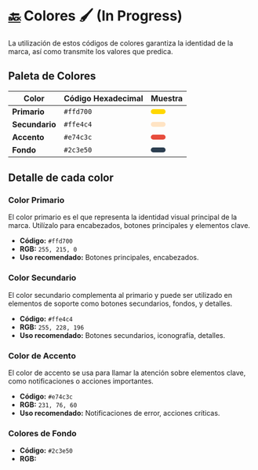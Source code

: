 # [🔙](../README.md) Colores 🖌️ (In Progress)

La utilización de estos códigos de colores garantiza la identidad de la marca, así como transmite los valores que predica.

## Paleta de Colores

| Color               | Código Hexadecimal | Muestra                    |
|---------------------|--------------------|----------------------------|
| **Primario**         | `#ffd700`          | <span style="background-color:#ffd700; padding: 5px 15px; border-radius: 5px; display: inline-block;"></span> |
| **Secundario**       | `#ffe4c4`          | <span style="background-color:#ffe4c4; padding: 5px 15px; border-radius: 5px; display: inline-block;"></span> |
| **Accento**          | `#e74c3c`          | <span style="background-color:#e74c3c; padding: 5px 15px; border-radius: 5px; display: inline-block;"></span> |
| **Fondo**     | `#2c3e50`          | <span style="background-color:#2c3e50; padding: 5px 15px; border-radius: 5px; display: inline-block;"></span> |

## Detalle de cada color

### Color Primario

El color primario es el que representa la identidad visual principal de la marca. Utilízalo para encabezados, botones principales y elementos clave.

- **Código:** `#ffd700`
- **RGB:** `255, 215, 0`
- **Uso recomendado:** Botones principales, encabezados.

### Color Secundario

El color secundario complementa al primario y puede ser utilizado en elementos de soporte como botones secundarios, fondos, y detalles.

- **Código:** `#ffe4c4`
- **RGB:** `255, 228, 196`
- **Uso recomendado:** Botones secundarios, iconografía, detalles.

### Color de Accento

El color de accento se usa para llamar la atención sobre elementos clave, como notificaciones o acciones importantes.

- **Código:** `#e74c3c`
- **RGB:** `231, 76, 60`
- **Uso recomendado:** Notificaciones de error, acciones críticas.

### Colores de Fondo

- **Código:** `#2c3e50`
- **RGB:** 


